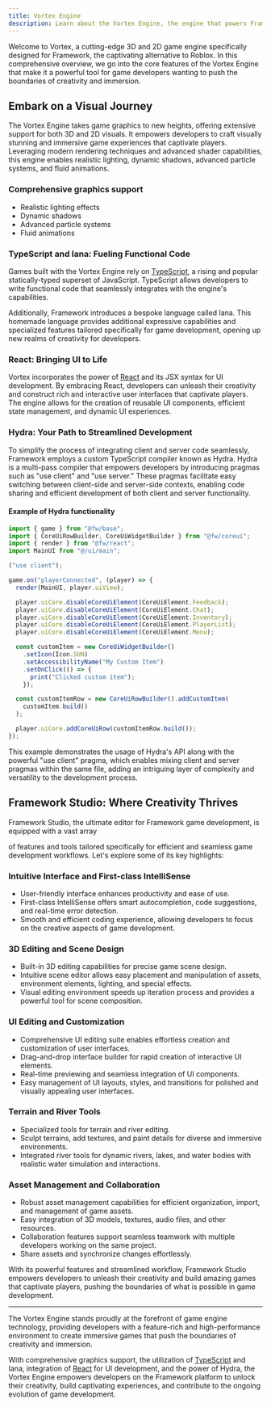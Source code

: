 ```yaml
---
title: Vortex Engine
description: Learn about the Vortex Engine, the engine that powers Framework.
---
```


Welcome to Vortex, a cutting-edge 3D and 2D game engine specifically designed for Framework, the captivating alternative to Roblox. In this comprehensive overview, we go into the core features of the Vortex Engine that make it a powerful tool for game developers wanting to push the boundaries of creativity and immersion.

## Embark on a Visual Journey

The Vortex Engine takes game graphics to new heights, offering extensive support for both 3D and 2D visuals. It empowers developers to craft visually stunning and immersive game experiences that captivate players. Leveraging modern rendering techniques and advanced shader capabilities, this engine enables realistic lighting, dynamic shadows, advanced particle systems, and fluid animations.

### Comprehensive graphics support

- Realistic lighting effects
- Dynamic shadows
- Advanced particle systems
- Fluid animations

### TypeScript and Iana: Fueling Functional Code

Games built with the Vortex Engine rely on [TypeScript](https://www.typescriptlang.org/), a rising and popular statically-typed superset of JavaScript. TypeScript allows developers to write functional code that seamlessly integrates with the engine's capabilities.

Additionally, Framework introduces a bespoke language called Iana. This homemade language provides additional expressive capabilities and specialized features tailored specifically for game development, opening up new realms of creativity for developers.

### React: Bringing UI to Life

Vortex incorporates the power of [React](https://reactjs.org/) and its JSX syntax for UI development. By embracing React, developers can unleash their creativity and construct rich and interactive user interfaces that captivate players. The engine allows for the creation of reusable UI components, efficient state management, and dynamic UI experiences.

### Hydra: Your Path to Streamlined Development

To simplify the process of integrating client and server code seamlessly, Framework employs a custom TypeScript compiler known as Hydra. Hydra is a multi-pass compiler that empowers developers by introducing pragmas such as "use client" and "use server." These pragmas facilitate easy switching between client-side and server-side contexts, enabling code sharing and efficient development of both client and server functionality.

#### Example of Hydra functionality

```typescript
import { game } from "@fw/base";
import { CoreUiRowBuilder, CoreUiWidgetBuilder } from "@fw/coreui";
import { render } from "@fw/react";
import MainUI from "@/ui/main";

("use client");

game.on("playerConnected", (player) => {
  render(MainUI, player.uiView);

  player.uiCore.disableCoreUiElement(CoreUiElement.Feedback);
  player.uiCore.disableCoreUiElement(CoreUiElement.Chat);
  player.uiCore.disableCoreUiElement(CoreUiElement.Inventory);
  player.uiCore.disableCoreUiElement(CoreUiElement.PlayerList);
  player.uiCore.disableCoreUiElement(CoreUiElement.Menu);

  const customItem = new CoreUiWidgetBuilder()
    .setIcon(Icon.SUN)
    .setAccessibilityName("My Custom Item")
    .setOnClick(() => {
      print("Clicked custom item");
    });

  const customItemRow = new CoreUiRowBuilder().addCustomItem(
    customItem.build()
  );

  player.uiCore.addCoreUiRow(customItemRow.build());
});
```

This example demonstrates the usage of Hydra's API along with the powerful "use client" pragma, which enables mixing client and server pragmas within the same file, adding an intriguing layer of complexity and versatility to the development process.

## Framework Studio: Where Creativity Thrives

Framework Studio, the ultimate editor for Framework game development, is equipped with a vast array

of features and tools tailored specifically for efficient and seamless game development workflows. Let's explore some of its key highlights:

### Intuitive Interface and First-class IntelliSense

- User-friendly interface enhances productivity and ease of use.
- First-class IntelliSense offers smart autocompletion, code suggestions, and real-time error detection.
- Smooth and efficient coding experience, allowing developers to focus on the creative aspects of game development.

### 3D Editing and Scene Design

- Built-in 3D editing capabilities for precise game scene design.
- Intuitive scene editor allows easy placement and manipulation of assets, environment elements, lighting, and special effects.
- Visual editing environment speeds up iteration process and provides a powerful tool for scene composition.

### UI Editing and Customization

- Comprehensive UI editing suite enables effortless creation and customization of user interfaces.
- Drag-and-drop interface builder for rapid creation of interactive UI elements.
- Real-time previewing and seamless integration of UI components.
- Easy management of UI layouts, styles, and transitions for polished and visually appealing user interfaces.

### Terrain and River Tools

- Specialized tools for terrain and river editing.
- Sculpt terrains, add textures, and paint details for diverse and immersive environments.
- Integrated river tools for dynamic rivers, lakes, and water bodies with realistic water simulation and interactions.

### Asset Management and Collaboration

- Robust asset management capabilities for efficient organization, import, and management of game assets.
- Easy integration of 3D models, textures, audio files, and other resources.
- Collaboration features support seamless teamwork with multiple developers working on the same project.
- Share assets and synchronize changes effortlessly.

With its powerful features and streamlined workflow, Framework Studio empowers developers to unleash their creativity and build amazing games that captivate players, pushing the boundaries of what is possible in game development.

---

The Vortex Engine stands proudly at the forefront of game engine technology, providing developers with a feature-rich and high-performance environment to create immersive games that push the boundaries of creativity and immersion.

With comprehensive graphics support, the utilization of [TypeScript](https://www.typescriptlang.org/) and Iana, integration of [React](https://reactjs.org/) for UI development, and the power of Hydra, the Vortex Engine empowers developers on the Framework platform to unlock their creativity, build captivating experiences, and contribute to the ongoing evolution of game development.
